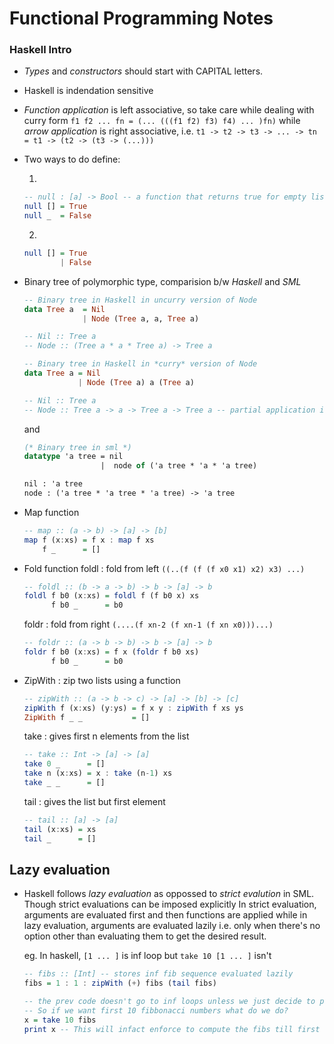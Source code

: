 # Functional Programming Notes

### Haskell Intro
- *Types* and *constructors* should start with CAPITAL letters.
- Haskell is indendation sensitive
- *Function application* is left associative, so take care while dealing with
    curry form
    `f1 f2 ... fn = (... (((f1 f2) f3) f4) ... )fn)`
    while *arrow application* is right associative, i.e. `t1 -> t2 -> t3 -> ...
    -> tn = t1 -> (t2 -> (t3 -> (...)))`

- Two ways to do define:

    1)
    ```haskell
    -- null : [a] -> Bool -- a function that returns true for empty list
    null [] = True
    null _  = False
    ```
    2)
    ```haskell
    null [] = True
            | False
    ```

- Binary tree of polymorphic type, comparision b/w *Haskell* and *SML*
   ```haskell
   -- Binary tree in Haskell in uncurry version of Node
   data Tree a  = Nil
                | Node (Tree a, a, Tree a)

   -- Nil :: Tree a
   -- Node :: (Tree a * a * Tree a) -> Tree a

   -- Binary tree in Haskell in *curry* version of Node
   data Tree a = Nil
               | Node (Tree a) a (Tree a)

   -- Nil :: Tree a
   -- Node :: Tree a -> a -> Tree a -> Tree a -- partial application is allowed now
   ```
   and
   ```sml
   (* Binary tree in sml *)
   datatype 'a tree = nil
                    |  node of ('a tree * 'a * 'a tree)

   nil : 'a tree
   node : ('a tree * 'a tree * 'a tree) -> 'a tree
   ```
- Map function
    ```haskell
    -- map :: (a -> b) -> [a] -> [b]
    map f (x:xs) = f x : map f xs
        f _      = []
    ```

- Fold function
    foldl : fold from left  `((..(f (f (f x0 x1) x2) x3) ...)`
    ```haskell
    -- foldl :: (b -> a -> b) -> b -> [a] -> b
    foldl f b0 (x:xs) = foldl f (f b0 x) xs
          f b0 _      = b0
    ```

    foldr : fold from right `(....(f xn-2 (f xn-1 (f xn x0)))...)`
    ```haskell
    -- foldr :: (a -> b -> b) -> b -> [a] -> b
    foldr f b0 (x:xs) = f x (foldr f b0 xs)
          f b0 _      = b0
    ```

-  ZipWith : zip two lists using a function
    ```haskell
    -- zipWith :: (a -> b -> c) -> [a] -> [b] -> [c]
    zipWith f (x:xs) (y:ys) = f x y : zipWith f xs ys
    ZipWith f _ _           = []
    ```

    take : gives first n elements from the list
    ```haskell
    -- take :: Int -> [a] -> [a]
    take 0 _      = []
    take n (x:xs) = x : take (n-1) xs
    take _ _      = []
    ```

    tail : gives the list but first element
    ```haskell
    -- tail :: [a] -> [a]
    tail (x:xs) = xs
    tail _      = []
    ```

## Lazy evaluation
-  Haskell follows *lazy evaluation* as oppossed to *strict evalution* in SML.
    Though strict evaluations can be imposed explicitly
    In strict evaluation, arguments are evaluated first and then functions are
    applied while in lazy evaluation, arguments are evaluated lazily i.e. only
    when there's no option other than evaluating them to get the desired result.

    eg. In haskell, `[1 ... ]` is inf loop but `take 10 [1 ... ]` isn't

    ```haskell
    -- fibs :: [Int] -- stores inf fib sequence evaluated lazily
    fibs = 1 : 1 : zipWith (+) fibs (tail fibs)

    -- the prev code doesn't go to inf loops unless we just decide to print fibs
    -- So if we want first 10 fibbonacci numbers what do we do?
    x = take 10 fibs
    print x -- This will infact enforce to compute the fibs till first 10 elem
    ```
